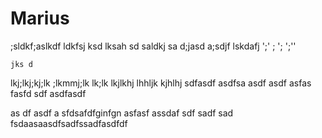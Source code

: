 # Marius
;sldkf;aslkdf
ldkfsj ksd
lksah sd
 saldkj
 sa d;jasd
  a;sdjf
   lskdafj
';'
;
';
';''

    jks d
lkj;lkj;kj;lk
;lkmmj;lk
lk;lk
lkjlkhj
lhhljk
kjhlhj
sdfasdf asdfsa
asdf
 asdf
asfas
fasfd
sdf asdfasdf

as df
asdf
 a
sfdsafdfginfgn
asfasf assdaf
sdf sadf
sad fsdaasaasdfsadfssadfasdfdf